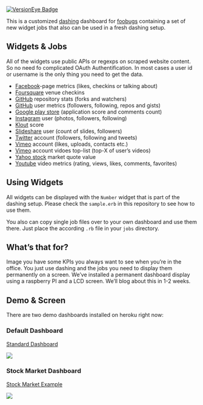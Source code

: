 [![VersionEye Badge](https://www.versioneye.com/user/projects/5397235383add7a298000002/badge.svg?style=flat)](https://www.versioneye.com/user/projects/5397235383add7a298000002 "Version Eye Dependencies")

This is a customized [dashing](http://shopify.github.com/dashing) dashboard for [foobugs](http://www.foobugs.com) containing a set of new widget jobs that also can be used in a fresh dashing setup.

## Widgets & Jobs

All of the widgets use public APIs or regexps on scraped website content. So no need fo complicated OAuth Authentification. In most cases a user id or username is the only thing you need to get the data.

* [Facebook](http://www.facebook.de)-page metrics (likes, checkins or talking about)
* [Foursquare](https://foursquare.com) venue checkins
* [GitHub](https://github.com/) repository stats (forks and watchers)
* [GitHub](https://github.com/) user metrics (followers, following, repos and gists)
* [Google play store](https://play.google.com/store) (application score and comments count)
* [Instagram](http://instagram.com/) user (photos, followers, following)
* [Klout](http://klout.com/) score
* [Slideshare](http://www.slideshare.net/) user (count of slides, followers)
* [Twitter](https://twitter.com/) account (followers, following and tweets)
* [Vimeo](https://vimeo.com/) account (likes, uploads, contacts etc.)
* [Vimeo](https://vimeo.com/) account vidoes top-list (top-X of user’s videos)
* [Yahoo stock](http://de.finance.yahoo.com/) market quote value
* [Youtube](http://www.youtube.com) video metrics (rating, views, likes, comments, favorites)

## Using Widgets

All widgets can be displayed with the `Number` widget that is part of the dashing setup. Please check the `sample.erb` in this repository to see how to use them.

You also can copy single job files over to your own dashboard and use them there. Just place the according `.rb` file in your `jobs` directory.

## What’s that for?

Image you have some KPIs you always want to see when you’re in the office. You just use dashing and the jobs you need to display them permanently on a screen. We’ve installed a permanent dashboard display using a raspberry PI and a LCD screen. We’ll blog about this in 1-2 weeks.

## Demo & Screen

There are two demo dashboards installed on heroku right now:

### Default Dashboard

[Standard Dashboard](http://foobugs-dashboard.herokuapp.com)

<img src="https://raw.github.com/foobugs/foobugs-dashboard/master/dashing_foobugs_screenshot.jpg" /></img>

### Stock Market Dashboard

[Stock Market Example](http://foobugs-dashboard.herokuapp.com/stocks)

<img src="https://raw.github.com/foobugs/foobugs-dashboard/master/dashing_foobugs_stocks_screenshot.jpg"></img>

